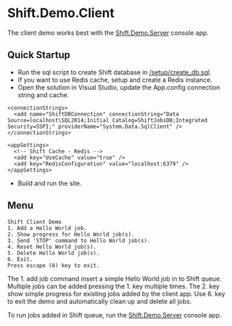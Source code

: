 # Shift.Demo.Client
The client demo works best with the [Shift.Demo.Server](https://github.com/hhalim/Shift.Demo.Server) console app.

## Quick Startup
- Run the sql script to create Shift database in [/setup/create_db.sql](https://github.com/hhalim/Shift.Demo.Client/blob/master/setup/create_db.sql). 
- If you want to use Redis cache, setup and create a Redis instance.
- Open the solution in Visual Studio, update the App.config connection string and cache.
```
<connectionStrings>
  <add name="ShiftDBConnection" connectionString="Data Source=localhost\SQL2014;Initial Catalog=ShiftJobsDB;Integrated Security=SSPI;" providerName="System.Data.SqlClient" />
</connectionStrings>

<appSettings>
  <!-- Shift Cache - Redis -->
  <add key="UseCache" value="true" />
  <add key="RedisConfiguration" value="localhost:6379" />
</appSettings>
```
- Build and run the site.


## Menu
```
Shift Client Demo
1. Add a Hello World job.
2. Show progress for Hello World job(s).
3. Send 'STOP' command to Hello World job(s).
4. Reset Hello World job(s).
5. Delete Hello World job(s).
6. Exit.
Press escape (6) key to exit.
```

The 1. add job command insert a simple Hello World job in to Shift queue. Multiple jobs can be added pressing the 1. key multiple times. The 2. key show simple progress for existing jobs added by the client app. Use 6. key to exit the demo and automatically clean up and delete all jobs.

To run jobs added in Shift queue, run the [Shift.Demo.Server](https://github.com/hhalim/Shift.Demo.Server) console app.
